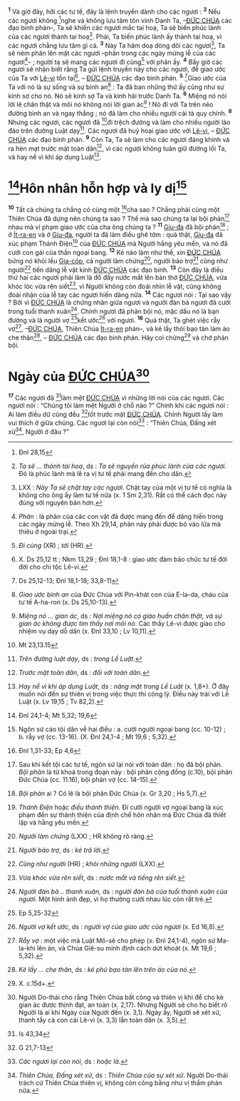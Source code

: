 <sup><b>1</b></sup> Và giờ đây, hỡi các tư tế, đây là lệnh truyền dành cho các ngươi : <sup><b>2</b></sup> Nếu các ngươi không [^1*]nghe và không lưu tâm tôn vinh Danh Ta, –[ĐỨC CHÚA]() các đạo binh phán–, Ta sẽ khiến các ngươi mắc tai hoạ, Ta sẽ biến phúc lành của các ngươi thành tai hoạ[^1]. Phải, Ta biến phúc lành ấy thành tai hoạ, vì các ngươi chẳng lưu tâm gì cả. <sup><b>3</b></sup> Này Ta hăm doạ dòng dõi các ngươi[^2], Ta sẽ ném phân lên mặt các ngươi –phân trong các ngày mừng lễ của các ngươi[^3]– ; người ta sẽ mang các ngươi đi cùng[^4] với phân ấy. <sup><b>4</b></sup> Bấy giờ các ngươi sẽ nhận biết rằng Ta gửi lệnh truyền này cho các ngươi, để giao ước của Ta với [Lê-vi]() tồn tại[^5], – [ĐỨC CHÚA]() các đạo binh phán. <sup><b>5</b></sup> [^2*]Giao ước của Ta với nó là sự sống và sự bình an[^6] : Ta đã ban những thứ ấy cũng như sự kính sợ cho nó. Nó sẽ kính sợ Ta và kinh hãi trước Danh Ta. <sup><b>6</b></sup> Miệng nó nói lời lẽ chân thật và môi nó không nói lời gian ác[^7] ! Nó đi với Ta trên nẻo đường bình an và ngay thẳng ; nó đã làm cho nhiều người cải tà quy chính. <sup><b>8</b></sup> Nhưng các ngươi, các ngươi đã [^4*]đi trệch đường và làm cho nhiều người lảo đảo trên đường Luật dạy[^9]. Các ngươi đã huỷ hoại giao ước với [Lê-vi](), – [ĐỨC CHÚA]() các đạo binh phán. <sup><b>9</b></sup> Còn Ta, Ta sẽ làm cho các ngươi đáng khinh và ra hèn mạt trước mặt toàn dân[^10], vì các ngươi không tuân giữ đường lối Ta, và hay nể vì khi áp dụng Luật[^11].


# [^5*]Hôn nhân hỗn hợp và ly dị[^12]
<sup><b>10</b></sup> Tất cả chúng ta chẳng có cùng một [^6*]cha sao ? Chẳng phải cùng một Thiên Chúa đã dựng nên chúng ta sao ? Thế mà sao chúng ta lại bội phản[^13] nhau mà vi phạm giao ước của cha ông chúng ta ? <sup><b>11</b></sup> [Giu-đa]() đã bội phản[^14] ; ở [Ít-ra-en]() và ở [Giu-đa](), người ta đã làm điều ghê tởm : quả thật, [Giu-đa]() đã xúc phạm Thánh Điện[^15] của [ĐỨC CHÚA]() mà Người hằng yêu mến, và nó đã cưới con gái của thần ngoại bang. <sup><b>12</b></sup> Kẻ nào làm như thế, xin [ĐỨC CHÚA]() bứng nó khỏi lều [Gia-cóp](), cả người làm chứng[^16], người bảo trợ[^17] cũng như người[^18] tiến dâng lễ vật kính [ĐỨC CHÚA]() các đạo binh. <sup><b>13</b></sup> Còn đây là điều thứ hai các ngươi phải làm là đổ đầy nước mắt lên bàn thờ [ĐỨC CHÚA](), vừa khóc lóc vừa rên siết[^19], vì Người không còn đoái nhìn lễ vật, cũng không đoái nhận của lễ tay các ngươi hiến dâng nữa. <sup><b>14</b></sup> Các ngươi nói : Tại sao vậy ? Bởi vì [ĐỨC CHÚA]() là chứng nhân giữa ngươi và người đàn bà ngươi đã cưới trong tuổi thanh xuân[^20]. Chính ngươi đã phản bội nó, mặc dầu nó là bạn đường và là người vợ [^7*]kết ước[^21] với ngươi. <sup><b>16</b></sup> Quả thật, Ta ghét việc rẫy vợ[^25], –[ĐỨC CHÚA](), Thiên Chúa [Ít-ra-en]() phán–, và kẻ lấy thói bạo tàn làm áo che thân[^26], – [ĐỨC CHÚA]() các đạo binh phán. Hãy coi chừng[^27] và chớ phản bội.


# Ngày của [ĐỨC CHÚA]()[^28]
<sup><b>17</b></sup> Các ngươi đã [^9*]làm mệt [ĐỨC CHÚA]() vì những lời nói của các ngươi. Các ngươi nói : “Chúng tôi làm mệt Người ở chỗ nào ?” Chính khi các ngươi nói : Ai làm điều dữ cũng đều [^10*]tốt trước mặt [ĐỨC CHÚA](). Chính Người lấy làm vui thích ở giữa chúng. Các ngươi lại còn nói[^29] : “Thiên Chúa, Đấng xét xử[^30], Người ở đâu ?”

[^1]: *Ta sẽ ... thành tai hoạ*, ds : *Ta sẽ nguyền rủa phúc lành của các ngươi*. Đó là phúc lành mà lẽ ra vị tư tế phải mang đến cho dân.
[^2]: LXX : *Này Ta sẽ chặt tay các ngươi*. Chặt tay của một vị tư tế có nghĩa là không cho ông ấy làm tư tế nữa (x. 1 Sm 2,31). Rất có thể cách đọc này đúng với nguyên bản hơn.
[^3]: *Phân* : là phân của các con vật đã được mang đến để dâng hiến trong các ngày mừng lễ. Theo Xh 29,14, phân này phải được bỏ vào lửa mà thiêu ở ngoài trại.
[^4]: *Đi cùng* (XR) ; *tới* (HR).
[^5]: X. Ds 25,12 tt ; Nkm 13,29 ; Đnl 18,1-8 : giao ước đảm bảo chức tư tế đời đời cho chi tộc Lê-vi.
[^6]: *Giao ước bình an* của Đức Chúa với Pin-khát con của E-la-da, cháu của tư tế A-ha-ron (x. Ds 25,10-13).
[^7]: *Miệng nó ... gian ác*, ds : *Nơi miệng nó có giáo huấn chân thật, và sự gian ác không được tìm thấy nơi môi nó*. Các thầy Lê-vi được giao cho nhiệm vụ dạy dỗ dân (x. Đnl 33,10 ; Lv 10,11).
[^9]: *Trên đường luật dạy*, ds : *trong Lề Luật*.
[^10]: *Trước mặt toàn dân*, ds : *đối với toàn dân*.
[^11]: *Hay nể vì khi áp dụng Luật*, ds : *nâng mặt trong Lề Luật* (x. 1,8+). Ở đây muốn nói đến sự thiên vị trong việc thực thi công lý. Điều này trái với Lề Luật (x. Lv 19,15 ; Tv 82,2).
[^12]: Ngôn sứ cáo tội dân về hai điều : a. cưới người ngoại bang (cc. 10-12) ; b. rẫy vợ (cc. 13-16). (X. Đnl 24,1-4 ; Mt 19,6 ; 5,32).
[^13]: Sau khi kết tội các tư tế, ngôn sứ lại nói với toàn dân : họ đã bội phản. *Bội phản* là từ khoá trong đoạn này : bội phản cộng đồng (c.10), bội phản Đức Chúa (cc. 11.16), bội phản vợ (cc. 14-15).
[^14]: *Bội phản* ai ? Có lẽ là bội phản Đức Chúa (x. Gr 3,20 ; Hs 5,7).
[^15]: *Thánh Điện* hoặc *điều thánh thiện*. Đi cưới người vợ ngoại bang là xúc phạm đến sự thánh thiện của định chế hôn nhân mà Đức Chúa đã thiết lập và hằng yêu mến.
[^16]: *Người làm chứng* (LXX) ; HR không rõ ràng.
[^17]: *Người bảo trợ*, ds : *kẻ trả lời*.
[^18]: *Cũng như người* (HR) ; *khỏi những người* (LXX).
[^19]: *Vừa khóc vừa rên siết*, ds : *nước mắt và tiếng rên siết*.
[^20]: *Người đàn bà .. thanh xuân,* ds : *người đàn bà của tuổi thanh xuân của ngươi*. Một hình ảnh đẹp, vì họ thường cưới nhau lúc còn rất trẻ.
[^21]: *Người vợ kết ước*, ds : *người vợ của giao ước của ngươi* (x. Ed 16,8).
[^25]: *Rẫy vợ* : một việc mà Luật Mô-sê cho phép (x. Đnl 24,1-4), ngôn sứ Ma-la-khi lên án, và Chúa Giê-su minh định cách dứt khoát (x. Mt 19,6 ; 5,32).
[^26]: *Kẻ lấy ... che thân*, ds : *kẻ phủ bạo tàn lên trên áo của nó*.
[^27]: X. c.15d+.
[^28]: Người Do-thái cho rằng Thiên Chúa bất công và thiên vị khi để cho kẻ gian ác được thịnh đạt, an toàn (x. 2,17). Nhưng Người sẽ cho họ biết rõ Người là ai khi Ngày của Người đến (x. 3,1). Ngày ấy, Người sẽ xét xử, thanh tẩy cả con cái Lê-vi (x. 3,3) lẫn toàn dân (x. 3,5).
[^29]: *Các ngươi lại còn nói*, ds : *hoặc là*.
[^30]: *Thiên Chúa, Đấng xét xử*, ds : *Thiên Chúa của sự xét xử*. Người Do-thái trách cứ Thiên Chúa thiên vị, không còn công bằng như vị thẩm phán nữa.
[^1*]: Đnl 28,15
[^2*]: Ds 25,12-13; Đnl 18,1-18; 33,8-11
[^4*]: Mt 23,13.15
[^5*]: Đnl 24,1-4; Mt 5,32; 19,6
[^6*]: Đnl 1,31-33; Ep 4,6
[^7*]: Ep 5,25-32
[^9*]: Is 43,34
[^10*]: G 21,7-13